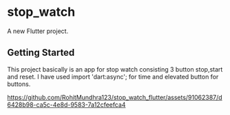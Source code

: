 # stop_watch

A new Flutter project.

## Getting Started

This project basically is an app for stop watch consisting 3 button stop,start and reset. I have used import 'dart:async'; for time and elevated button for buttons.




https://github.com/RohitMundhra123/stop_watch_flutter/assets/91062387/d6428b98-ca5c-4e8d-9583-7a12cfeefca4



